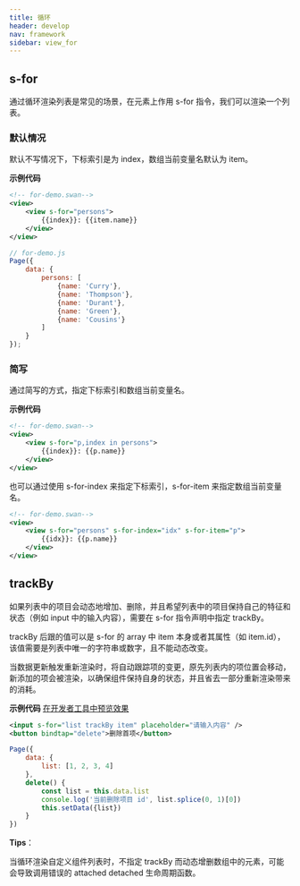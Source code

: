 ```yaml
---
title: 循环
header: develop
nav: framework
sidebar: view_for
---
```


## s-for
 
通过循环渲染列表是常见的场景，在元素上作用 s-for 指令，我们可以渲染一个列表。
### 默认情况
默认不写情况下，下标索引是为 index，数组当前变量名默认为 item。

**示例代码**

```xml
<!-- for-demo.swan-->
<view>
    <view s-for="persons">
        {{index}}: {{item.name}}
    </view>
</view>
```

```javascript
// for-demo.js
Page({
    data: {
        persons: [
            {name: 'Curry'},
            {name: 'Thompson'},
            {name: 'Durant'},
            {name: 'Green'},
            {name: 'Cousins'}
        ]
    }
});
```

### 简写

通过简写的方式，指定下标索引和数组当前变量名。

**示例代码**

```xml
<!-- for-demo.swan-->
<view>
    <view s-for="p,index in persons">
        {{index}}: {{p.name}}
    </view>
</view>
```

也可以通过使用 s-for-index 来指定下标索引，s-for-item 来指定数组当前变量名。

```xml
<!-- for-demo.swan-->
<view>
    <view s-for="persons" s-for-index="idx" s-for-item="p">
        {{idx}}: {{p.name}}
    </view>
</view>
```

## trackBy

如果列表中的项目会动态地增加、删除，并且希望列表中的项目保持自己的特征和状态（例如 input 中的输入内容），需要在 s-for 指令声明中指定 trackBy。

trackBy 后跟的值可以是 s-for 的 array 中 item 本身或者其属性（如 item.id），该值需要是列表中唯一的字符串或数字，且不能动态改变。

当数据更新触发重新渲染时，将自动跟踪项的变更，原先列表内的项位置会移动，新添加的项会被渲染，以确保组件保持自身的状态，并且省去一部分重新渲染带来的消耗。

**示例代码**
<a href="swanide://fragment/014b4d7f802a3fdadbbf35fe7195cab31568198084119" title="在开发者工具中预览效果" target="_self">在开发者工具中预览效果</a>

```xml
<input s-for="list trackBy item" placeholder="请输入内容" />
<button bindtap="delete">删除首项</button>
```

```js
Page({
    data: {
        list: [1, 2, 3, 4]
    },
    delete() {
        const list = this.data.list
        console.log('当前删除项目 id', list.splice(0, 1)[0])
        this.setData({list})
    }
})
```

**Tips**：

当循环渲染自定义组件列表时，不指定 trackBy 而动态增删数组中的元素，可能会导致调用错误的 attached detached 生命周期函数。
